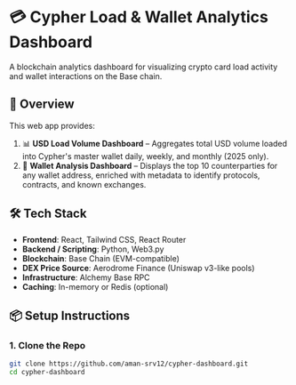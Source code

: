# 💳 Cypher Load & Wallet Analytics Dashboard

A blockchain analytics dashboard for visualizing crypto card load activity and wallet interactions on the Base chain.

## 🚀 Overview

This web app provides:

1. 📊 **USD Load Volume Dashboard** – Aggregates total USD volume loaded into Cypher's master wallet daily, weekly, and monthly (2025 only).
2. 🧾 **Wallet Analysis Dashboard** – Displays the top 10 counterparties for any wallet address, enriched with metadata to identify protocols, contracts, and known exchanges.

## 🛠️ Tech Stack

- **Frontend**: React, Tailwind CSS, React Router
- **Backend / Scripting**: Python, Web3.py
- **Blockchain**: Base Chain (EVM-compatible)
- **DEX Price Source**: Aerodrome Finance (Uniswap v3-like pools)
- **Infrastructure**: Alchemy Base RPC
- **Caching**: In-memory or Redis (optional)

## 📦 Setup Instructions

### 1. Clone the Repo

```bash
git clone https://github.com/aman-srv12/cypher-dashboard.git
cd cypher-dashboard